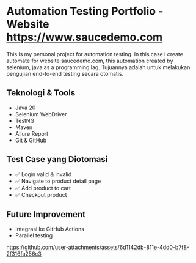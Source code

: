 # Automation Testing Portfolio - Website https://www.saucedemo.com

This is my personal project for automation testing. In this case i create automate for website saucedemo.com, this automation created by selenium, java as a programming lag. Tujuannya adalah untuk melakukan pengujian end-to-end testing secara otomatis.

## Teknologi & Tools
- Java 20
- Selenium WebDriver
- TestNG
- Maven
- Allure Report
- Git & GitHub

## Test Case yang Diotomasi
- ✅ Login valid & invalid
- ✅ Navigate to product detail page
- ✅ Add product to cart
- ✅ Checkout product

## Future Improvement
- Integrasi ke GitHub Actions
- Parallel testing



https://github.com/user-attachments/assets/6d1142db-811e-4dd0-b7f8-2f316fa256c3


